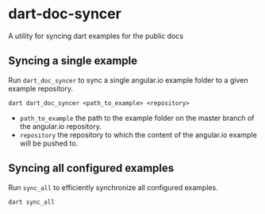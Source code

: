 # dart-doc-syncer
A utility for syncing dart examples for the public docs

Syncing a single example
------------------------

Run `dart_doc_syncer` to sync a single angular.io example folder to a given
example repository.

```
dart dart_doc_syncer <path_to_example> <repository>
```

- `path_to_example` the path to the example folder on the master branch of the
angular.io repository.
- `repository` the repository to which the content of the angular.io example
will be pushed to.

Syncing all configured examples
-------------------------------

Run `sync_all` to efficiently synchronize all configured examples.

```
dart sync_all
```
